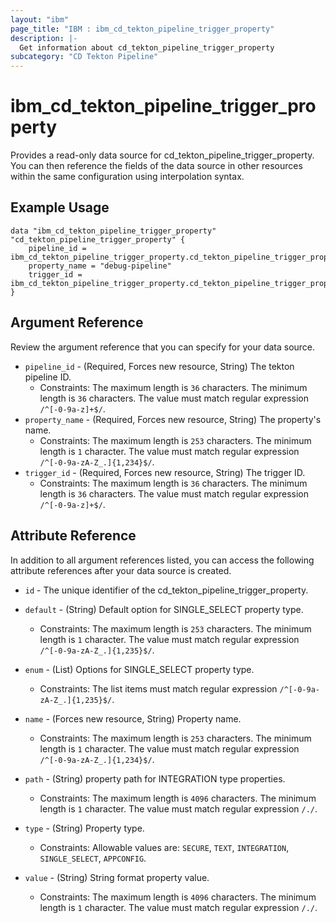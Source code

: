 ```yaml
---
layout: "ibm"
page_title: "IBM : ibm_cd_tekton_pipeline_trigger_property"
description: |-
  Get information about cd_tekton_pipeline_trigger_property
subcategory: "CD Tekton Pipeline"
---
```


# ibm_cd_tekton_pipeline_trigger_property

Provides a read-only data source for cd_tekton_pipeline_trigger_property. You can then reference the fields of the data source in other resources within the same configuration using interpolation syntax.

## Example Usage

```hcl
data "ibm_cd_tekton_pipeline_trigger_property" "cd_tekton_pipeline_trigger_property" {
	pipeline_id = ibm_cd_tekton_pipeline_trigger_property.cd_tekton_pipeline_trigger_property.pipeline_id
	property_name = "debug-pipeline"
	trigger_id = ibm_cd_tekton_pipeline_trigger_property.cd_tekton_pipeline_trigger_property.trigger_id
}
```

## Argument Reference

Review the argument reference that you can specify for your data source.

* `pipeline_id` - (Required, Forces new resource, String) The tekton pipeline ID.
  * Constraints: The maximum length is `36` characters. The minimum length is `36` characters. The value must match regular expression `/^[-0-9a-z]+$/`.
* `property_name` - (Required, Forces new resource, String) The property's name.
  * Constraints: The maximum length is `253` characters. The minimum length is `1` character. The value must match regular expression `/^[-0-9a-zA-Z_.]{1,234}$/`.
* `trigger_id` - (Required, Forces new resource, String) The trigger ID.
  * Constraints: The maximum length is `36` characters. The minimum length is `36` characters. The value must match regular expression `/^[-0-9a-z]+$/`.

## Attribute Reference

In addition to all argument references listed, you can access the following attribute references after your data source is created.

* `id` - The unique identifier of the cd_tekton_pipeline_trigger_property.
* `default` - (String) Default option for SINGLE_SELECT property type.
  * Constraints: The maximum length is `253` characters. The minimum length is `1` character. The value must match regular expression `/^[-0-9a-zA-Z_.]{1,235}$/`.

* `enum` - (List) Options for SINGLE_SELECT property type.
  * Constraints: The list items must match regular expression `/^[-0-9a-zA-Z_.]{1,235}$/`.

* `name` - (Forces new resource, String) Property name.
  * Constraints: The maximum length is `253` characters. The minimum length is `1` character. The value must match regular expression `/^[-0-9a-zA-Z_.]{1,234}$/`.

* `path` - (String) property path for INTEGRATION type properties.
  * Constraints: The maximum length is `4096` characters. The minimum length is `1` character. The value must match regular expression `/./`.

* `type` - (String) Property type.
  * Constraints: Allowable values are: `SECURE`, `TEXT`, `INTEGRATION`, `SINGLE_SELECT`, `APPCONFIG`.

* `value` - (String) String format property value.
  * Constraints: The maximum length is `4096` characters. The minimum length is `1` character. The value must match regular expression `/./`.

